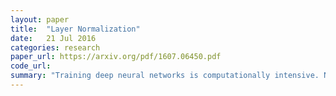 ```yaml
---
layout: paper
title:  "Layer Normalization"
date:   21 Jul 2016
categories: research
paper_url: https://arxiv.org/pdf/1607.06450.pdf
code_url: 
summary: "Training deep neural networks is computationally intensive. Normalizing neuron activitivations can speed up training, with batch normalization being a popular method that uses mini-batch data to normalize neuron inputs, reducing training time for feed-forward networks. However, its effectiveness varies with mini-batch size and adapting it to recurrent neural networks (RNNs) is challenging. This paper introduces layer normalization as an alternative, normalizing inputs across a single training case's entire layer and maintaining consistent computations across training and testing phases."
---
```


